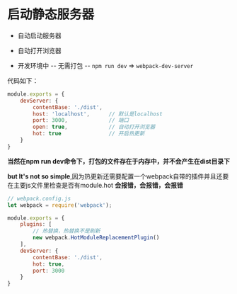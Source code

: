 # 启动静态服务器

* 自动启动服务器

* 自动打开浏览器

* 开发环境中 -- 无需打包 -- `npm run dev` => `webpack-dev-server`

代码如下：

```js
module.exports = {
    devServer: {
        contentBase: './dist',
        host: 'localhost',      // 默认是localhost
        port: 3000,             // 端口
        open: true,             // 自动打开浏览器
        hot: true               // 开启热更新
    }
}
```

**当然在npm run dev命令下，打包的文件存在于内存中，并不会产生在dist目录下**

**but It's not so simple**,因为热更新还需要配置一个webpack自带的插件并且还要在主要js文件里检查是否有module.hot
**会报错，会报错，会报错**

```js
// webpack.config.js
let webpack = require('webpack');

module.exports = {
    plugins: [
        // 热替换，热替换不是刷新
        new webpack.HotModuleReplacementPlugin()
    ],
    devServer: {
        contentBase: './dist',
        hot: true,
        port: 3000
    }
}
```
